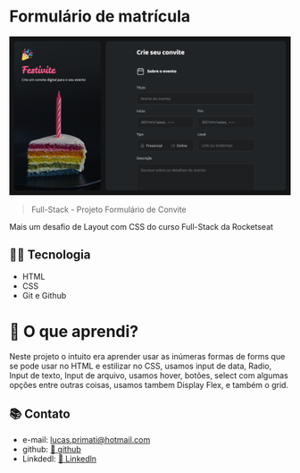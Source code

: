 # Formulário de matrícula

![preview](./.github/preview.png)

>Full-Stack - Projeto Formulário de Convite

Mais um desafio de Layout com CSS do curso Full-Stack da Rocketseat

## 👨‍💻 Tecnologia

- HTML
- CSS
- Git e Github

# 💭 O que aprendi?

Neste projeto o intuito era aprender usar as inúmeras formas de forms que se pode usar no HTML e estilizar no CSS, usamos input de data, Radio, Input de texto, Input de arquivo, usamos hover, botões, select com algumas opções entre outras coisas, usamos tambem Display Flex, e também o grid.

## 📚 Contato

- e-mail: lucas.primati@hotmail.com
- github: [🔗 github](https://github.com/luprime)
- Linkdedl: [🔗 Linkedln](https://www.linkedin.com/in/lucas-primati/)